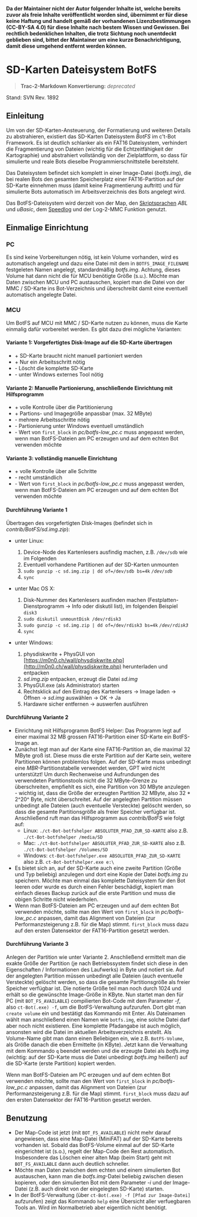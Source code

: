 **Da der Maintainer nicht der Autor folgender Inhalte ist, welche bereits zuvor als freie Inhalte veröffentlicht worden sind, übernimmt er für diese keine Haftung und handelt gemäß der vorhandenen Lizenzbestimmungen (CC-BY-SA 4.0) für diese Inhalte nach bestem Wissen und Gewissen. Bei rechtlich bedenklichen Inhalten, die trotz Sichtung noch unentdeckt geblieben sind, bittet der Maintainer um eine kurze Benachrichtigung, damit diese umgehend entfernt werden können.**

# SD-Karten Dateisystem BotFS

> **Trac-2-Markdown Konvertierung:** *deprecated*

Stand: SVN Rev. 1892

## Einleitung

Um von der SD-Karten-Ansteuerung, der Formatierung und weiteren Details zu abstrahieren, existiert das SD-Karten Dateisystem *BotFS* im c't-Bot Framework. Es ist deutlich schlanker als ein FAT16 Dateisystem, verhindert die Fragmentierung von Dateien (wichtig für die Echtzeitfähigkeit der Kartographie) und abstrahiert vollständig von der Zielplattform, so dass für simulierte und reale Bots dieselbe Programmierschnittstelle bereitsteht.

Das Dateisystem befindet sich komplett in einer Image-Datei (*botfs.img*), die bei realen Bots den gesamten Speicherplatz einer FAT16-Partition auf der SD-Karte einnehmen muss (damit keine Fragmentierung auftritt) und für simulierte Bots automatisch im Arbeitsverzeichnis des Bots angelegt wird.

Das BotFS-Dateisystem wird derzeit von der Map, den [Skriptsprachen](../DokuScriptLanguages/DokuScriptLanguages.md) *ABL* und *uBasic*, dem [Speedlog](../ct-Bot-Software-Aktuatoren/ct-Bot-Software-Aktuatoren.md#Die-Logging-Funktion) und der Log-2-MMC Funktion genutzt.

## Einmalige Einrichtung

### PC

Es sind keine Vorbereitungen nötig, ist kein Volume vorhanden, wird es automatisch angelegt und dazu eine Datei mit dem in `BOTFS_IMAGE_FILENAME` festgeleten Namen angelegt, standardmäßig *botfs.img*. Achtung, dieses Volume hat dann nicht die für MCU benötigte Größe (s.u.). Möchte man Daten zwischen MCU und PC austauschen, kopiert man die Datei von der MMC / SD-Karte ins Bot-Verzeichnis und überschreibt damit eine eventuell automatisch angelegte Datei.

### MCU

Um BotFS auf MCU mit MMC / SD-Karte nutzen zu können, muss die Karte einmalig dafür vorbereitet werden. Es gibt dazu drei mögliche Varianten:

#### Variante 1: Vorgefertigtes Disk-Image auf die SD-Karte übertragen

* \+ SD-Karte braucht nicht manuell partioniert werden
* \+ Nur ein Arbeitsschritt nötig
* \- Löscht die komplette SD-Karte
* \- unter Windows externes Tool nötig

#### Variante 2: Manuelle Partionierung, anschließende Einrichtung mit Hilfsprogramm

* \+ volle Kontrolle über die Partitionierung
* \+ Partions- und Imagegröße anpassbar (max. 32 MByte)
* \- mehrere Arbeitsschritte nötig
* \- Partionierung unter Windows eventuell umständlich
* \- Wert von `first_block` in *pc/botfs-low_pc.c* muss angepasst werden, wenn man BotFS-Dateien am PC erzeugen und auf dem echten Bot verwenden möchte

#### Variante 3: vollständig manuelle Einrichtung

* \+ volle Kontrolle über alle Schritte
* \- recht umständlich
* \- Wert von `first_block` in *pc/botfs-low_pc.c* muss angepasst werden, wenn man BotFS-Dateien am PC erzeugen und auf dem echten Bot verwenden möchte

#### Durchführung Variante 1

Übertragen des vorgefertigten Disk-Images (befindet sich in *contrib/BotFS/sd.img.zip*):

* unter Linux:
  1. Device-Node des Kartenlesers ausfindig machen, z.B. `/dev/sdb` wie im Folgenden
  1. Eventuell vorhandene Partitionen auf der SD-Karten unmounten
  1. `sudo gunzip -c sd.img.zip | dd of=/dev/sdb bs=4k`
 *`/dev/sdb`*
  1. `sync`

* unter Mac OS X:
  1. Disk-Nummer des Kartenlesers ausfinden machen (Festplatten-Dienstprogramm -> Info oder diskutil list), im folgenden Beispiel `disk3`
  1. `sudo diskutil unmountDisk /dev/rdisk3`
  1. `sudo gunzip -c sd.img.zip | dd of=/dev/rdisk3 bs=4k`
 *`/dev/rdisk3`*
  1. `sync`

* unter Windows:
  1. physdiskwrite + PhysGUI von [https://m0n0.ch/wall/physdiskwrite.php](http://m0n0.ch/wall/physdiskwrite.php) herunterladen und entpacken
  1. *sd.img.zip* entpacken, erzeugt die Datei *sd.img*
  1. PhysGUI.exe (als Administrator) starten
  1. Rechtsklick auf den Eintrag des Kartenlesers -> Image laden -> Öffnen -> *sd.img* auswählen -> OK -> Ja
  1. Hardawre sicher entfernen -> auswerfen ausführen

#### Durchführung Variante 2

* Einrichtung mit Hilfsprogramm BotFS Helper: Das Programm legt auf einer maximal 32 MB grossen FAT16-Partition einer SD-Karte ein BotFS-Image an.
* Zunächst legt man auf der Karte eine FAT16-Partition an, die maximal 32 MByte groß ist. Diese muss die erste Partition auf der Karte sein, weitere Partitionen können problemlos folgen. Auf der SD-Karte muss unbedingt eine *MBR*-Partitionstabelle verwendet werden, GPT wird nicht unterstützt! Um durch Rechenweise und Aufrundungen des verwendeten Partitionstools nicht die 32 MByte-Grenze zu überschreiten, empfiehlt es sich, eine Partition von 30 MByte anzulegen - wichtig ist, dass die Größe der erzeugten Partition 32 MByte, also 32 * 2^20^ Byte, nicht überschreitet. Auf der angelegten Partition müssen unbedingt alle Dateien (auch eventuelle Versteckte) gelöscht werden, so dass die gesamte Partitionsgröße als freier Speicher verfügbar ist. Anschließend ruft man das Hilfsprogramm aus *contrib/BotFS* wie folgt auf:
  * Linux: `./ct-Bot-botfshelper ABSOLUTER_PFAD_ZUR_SD-KARTE` also z.B. `./ct-Bot-botfshelper /media/SD`
  * Mac: `./ct-Bot-botfshelper ABSOLUTER_PFAD_ZUR_SD-KARTE` also z.B. `./ct-Bot-botfshelper /Volumes/SD`
  * Windows: `ct-Bot-botfshelper.exe ABSOLUTER_PFAD_ZUR_SD-KARTE` also z.B. `ct-Bot-botfshelper.exe e:\`
* Es bietet sich an, auf der SD-Karte auch eine zweite Partition (Größe und Typ beliebig) anzulegen und dort eine Kopie der Datei *botfs.img* zu speichern. Möchte man einmal das komplette Dateisystem für den Bot leeren oder wurde es durch einen Fehler beschädigt, kopiert man einfach dieses Backup zurück auf die erste Partition und muss die obigen Schritte nicht wiederholen.
* Wenn man BotFS-Dateien am PC erzeugen und auf dem echten Bot verwenden möchte, sollte man den Wert von `first_block` in *pc/botfs-low_pc.c* anpassen, damit das Alignment von Dateien (zur Performanzsteigerung z.B. für die Map) stimmt. `first_block` muss dazu auf den ersten Datensektor der FAT16-Partition gesetzt werden.

#### Durchführung Variante 3

Anlegen der Partition wie unter Variante 2. Anschließend ermittelt man die exakte Größe der Partition (je nach Betriebssystem findet sich diese in den Eigenschaften / Informationen des Laufwerks) in Byte und notiert sie. Auf der angelegten Partition müssen unbedingt alle Dateien (auch eventuelle Versteckte) gelöscht werden, so dass die gesamte Partitionsgröße als freier Speicher verfügbar ist. Die notierte Größe teil man noch durch 1024 und erhält so die gewünschte Image-Größe in KByte. Nun startet man den für PC (mit `BOT_FS_AVAILABLE`) compilierten Bot-Code mit dem Parameter *-f*, also `ct-Bot(.exe) -f`, um die BotFS-Verwaltung aufzurufen. Dort gibt man `create volume` ein und bestätigt das Kommando mit Enter. Als Dateinamen wählt man anschließend einen Namen wie `botfs.img`, eine solche Datei darf aber noch nicht existieren.  Eine komplette Pfadangabe ist auch möglich, ansonsten wird die Datei im aktuellen Arbeitsverzeichnis erstellt. Als Volume-Name gibt man dann einen Beliebigen ein, wie z.B. `BotFS-Volume`, als Größe danach die eben Ermittelte (in KByte). Jetzt kann die Verwaltung mit dem Kommando `q` beendet werden und die erzeugte Datei als *botfs.img* (wichtig: auf der SD-Karte muss die Datei unbedingt *botfs.img* heißen!) auf die SD-Karte (erste Partition) kopiert werden.

Wenn man BotFS-Dateien am PC erzeugen und auf dem echten Bot verwenden möchte, sollte man den Wert von `first_block` in *pc/botfs-low_pc.c* anpassen, damit das Alignment von Dateien (zur Performanzsteigerung z.B. für die Map) stimmt. `first_block` muss dazu auf den ersten Datensektor der FAT16-Partition gesetzt werden.

## Benutzung

* Der Map-Code ist jetzt (mit `BOT_FS_AVAILABLE`) nicht mehr darauf angewiesen, dass eine Map-Datei (MiniFAT) auf der SD-Karte bereits vorhanden ist. Sobald das BotFS-Volume einmal auf der SD-Karte eingerichtet ist (s.o.), regelt der Map-Code den Rest automatisch. Insbesondere das Löschen einer alten Map (beim Start) geht mit `BOT_FS_AVAILABLE` dann auch deutlich schneller.
* Möchte man Daten zwischen dem echten und einem simulierten Bot austauschen, kann man die *botfs.img*-Datei beliebig zwischen diesen kopieren, oder den simulierten Bot mit dem Parameter *-i* und der Image-Datei (z.B. auch direkt von der eingelegten SD-Karte) starten.
* In der BotFS-Verwaltung (über `ct-Bot(.exe) -f [Pfad zur Image-Datei]` aufzurufen) zeigt das Kommando `help` eine Übersicht aller verfuegbaren Tools an. Wird im Normalbetrieb aber eigentlich nicht benötigt.
